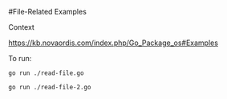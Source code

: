 #File-Related Examples

Context
    
https://kb.novaordis.com/index.php/Go_Package_os#Examples


To run:

    go run ./read-file.go
    
    go run ./read-file-2.go
    
